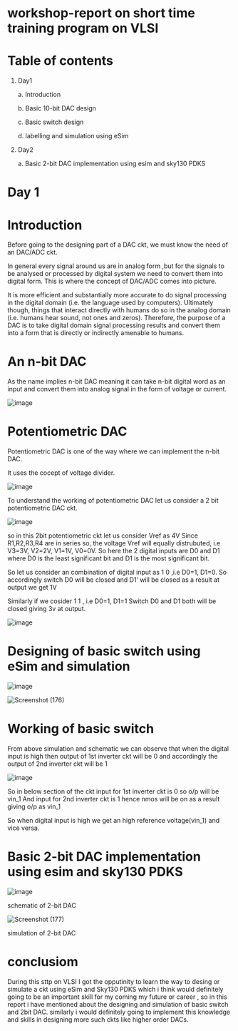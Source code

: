 # workshop-report on short time training program on VLSI
# Table of contents
1.	Day1

     a. Introduction
 
     b.  Basic 10-bit DAC design
   
     c. Basic switch design
   
     d. labelling and simulation using eSim
 
2.   Day2

     a. Basic 2-bit DAC implementation using esim and sky130 PDKS

# Day 1

# Introduction

Before going to the designing part of a DAC ckt, we must know the need of an DAC/ADC ckt.

In general every signal around us are in analog form ,but for the signals to be analysed or processed by digital system we need to convert them into digital form. This is where the concept of DAC/ADC comes into picture.

It is more efficient and substantially more accurate to do signal processing in the digital domain (i.e. the language used by computers). Ultimately though, things that interact directly with humans do so in the analog domain (i.e. humans hear sound, not ones and zeros). Therefore, the purpose of a DAC is to take digital domain signal processing results and convert them into a form that is directly or indirectly amenable to humans.

# An n-bit DAC

As the name implies n-bit DAC meaning it can take n-bit digital word as an input and convert them into analog signal in the form of voltage or current.

![image](https://user-images.githubusercontent.com/91653986/135462518-46baeafb-58e3-4605-9fd7-9f7b9a43f6ff.png)


# Potentiometric DAC

Potentiometric DAC is one of the way where we can implement the n-bit DAC.

It uses the cocept of voltage divider.


![image](https://user-images.githubusercontent.com/91653986/135465130-e32c18f7-02b0-4524-88bd-1fcf8762cab3.png)


To understand the working of potentiometric DAC let us consider a 2 bit potentiometric DAC ckt.


![image](https://user-images.githubusercontent.com/91653986/135468697-9c33b6e7-76fd-4cf7-a266-e555ae268663.png)


 so in this 2bit potentiometric ckt let us consider Vref as 4V 
Since R1,R2,R3,R4 are in series so, the voltage Vref will equally distrubuted, i.e V3=3V, V2=2V, V1=1V, V0=0V.
So here the 2 digital inputs are D0 and D1 where D0 is the least significant bit and D1 is the most significant bit.

So let us consider an combination of digital input as  1 0  ,i.e D0=1, D1=0.
So accordingly switch D0 will be closed and D1’ will be closed as a result at output we get 1V

Similarly if we cosider 1 1 , i.e D0=1, D1=1
Switch D0 and D1 both will be closed giving 3v at output.

![image](https://user-images.githubusercontent.com/91653986/135479682-bb1909ca-20cc-4f43-b2b6-6efddae02a38.png)

# Designing of basic switch using eSim and simulation

![image](https://user-images.githubusercontent.com/91653986/135657329-ab4c5be2-16e8-40be-a701-7831af662ce6.png)



![Screenshot (176)](https://user-images.githubusercontent.com/91653986/135659253-153982df-f912-40a3-9274-2094418891b4.png)




# Working of basic switch
From above simulation and schematic we can observe that when the digital input is high then output of 1st inverter ckt  will be 0 and accordingly the output of 2nd  inverter ckt will be 1



![image](https://user-images.githubusercontent.com/91653986/135658203-89471ddb-e930-40c1-8dd6-9d61db53b5ce.png)


So in below section of the ckt input for  1st inverter ckt  is 0 so o/p will be vin_1 
And input for 2nd inverter ckt is 1 hence nmos will be on as a result giving o/p as vin_1

So when digital input is high we get an high reference voltage(vin_1) and vice versa.  

# Basic 2-bit DAC implementation using esim and sky130 PDKS




![image](https://user-images.githubusercontent.com/91653986/135658931-6a22c266-cbe7-4e3c-9482-8ece2e458e00.png)

schematic of 2-bit DAC



![Screenshot (177)](https://user-images.githubusercontent.com/91653986/135659634-580ca5ac-440f-475a-bfeb-0416c1e85846.png)

simulation of 2-bit DAC


# conclusiom
During this sttp on VLSI I got the opputinity to learn the way to desing or simulate a ckt using eSim and Sky130 PDKS which i think would definitely going to be an important skill for my coming my future or career , so in this report i have mentioned about the designing and simulation of basic switch and 2bit DAC. similarly i would definitely going to implement this knowledge and skills in designing more such ckts like higher order DACs.  


